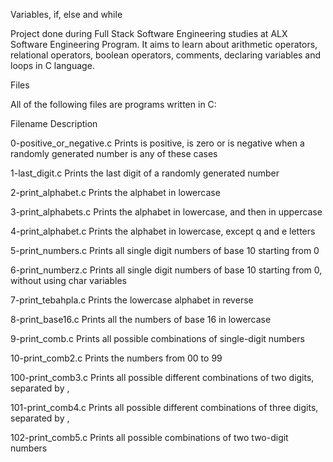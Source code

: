 Variables, if, else and while

Project done during Full Stack Software Engineering studies at ALX Software Engineering Program. It aims to learn about arithmetic operators, relational operators, boolean operators, comments, declaring variables and loops in C language.

Files

All of the following files are programs written in C:

Filename	Description

0-positive_or_negative.c	Prints is positive, is zero or is negative when a randomly generated number is any of these cases

1-last_digit.c	Prints the last digit of a randomly generated number

2-print_alphabet.c	Prints the alphabet in lowercase

3-print_alphabets.c	Prints the alphabet in lowercase, and then in uppercase

4-print_alphabet.c	Prints the alphabet in lowercase, except q and e letters

5-print_numbers.c	Prints all single digit numbers of base 10 starting from 0

6-print_numberz.c	Prints all single digit numbers of base 10 starting from 0, without using char variables

7-print_tebahpla.c	Prints the lowercase alphabet in reverse

8-print_base16.c	Prints all the numbers of base 16 in lowercase

9-print_comb.c	Prints all possible combinations of single-digit numbers

10-print_comb2.c	Prints the numbers from 00 to 99

100-print_comb3.c	Prints all possible different combinations of two digits, separated by ,

101-print_comb4.c	Prints all possible different combinations of three digits, separated by ,

102-print_comb5.c	Prints all possible combinations of two two-digit numbers

